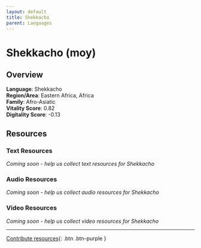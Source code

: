 ```yaml
---
layout: default
title: Shekkacho
parent: Languages
---
```


# Shekkacho (moy)

## Overview

**Language**: Shekkacho  
**Region/Area**: Eastern Africa, Africa  
**Family**: Afro-Asiatic  
**Vitality Score**: 0.82  
**Digitality Score**: -0.13  

## Resources

### Text Resources
*Coming soon - help us collect text resources for Shekkacho*

### Audio Resources
*Coming soon - help us collect audio resources for Shekkacho*

### Video Resources
*Coming soon - help us collect video resources for Shekkacho*

---

[Contribute resources](https://fairtrain.github.io/){: .btn .btn-purple }
